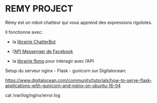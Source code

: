 # REMY PROJECT

Rémy est un robot chatteur qui vous apprend des expressions rigolotes.

Il fonctionne avec:

* la [librairie ChatterBot](https://github.com/gunthercox/ChatterBot)

* l’[API Messenger de Facebook](https://developers.facebook.com/docs/messenger-platform/getting-started/quick-start)

* la [librairie fbmq](https://github.com/conbus/fbmq) pour interagir avec l’API

Setup du serveur nginx - Flask - gunicorn sur Digitalocean:

https://www.digitalocean.com/community/tutorials/how-to-serve-flask-applications-with-gunicorn-and-nginx-on-ubuntu-16-04

cat /var/log/nginx/error.log